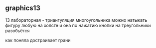 ## __graphics13__
13 лабораторная - триангуляция многоугольника
можно натыкать фигуру любую на холсте и она по нажатию кнопки на треугольники разобьётся

как поняла достраивает грани